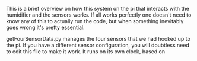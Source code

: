 This is a brief overview on how this system on the pi that interacts with the humidifier and the sensors works. If all works perfectly one doesn't need to know any of this to actually run the code, but when something inevitably goes wrong it's pretty essential.

getFourSensorData.py manages the four sensors that we had hooked up to the pi. If you have a different sensor configuration, you will doubtless need to edit this file to make it work. It runs on its own clock, based on 



